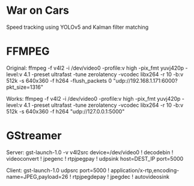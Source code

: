 # War on Cars

Speed tracking using YOLOv5 and Kalman filter matching

# FFMPEG

Original:
ffmpeg -f v4l2 -i /dev/video0 -profile:v high -pix_fmt yuvj420p -level:v 4.1 -preset ultrafast -tune zerolatency -vcodec libx264 -r 10 -b:v 512k -s 640x360 -f h264 -flush_packets 0 "udp://192.168.1.171:6000?pkt_size=1316"

Works:
ffmpeg -f v4l2 -i /dev/video0 -profile:v high -pix_fmt yuvj420p -level:v 4.1 -preset ultrafast -tune zerolatency -vcodec libx264 -r 10 -b:v 512k -s 640x360 -f h264 "udp://127.0.0.1:5000"

# GStreamer

Server:
gst-launch-1.0 -v v4l2src device=/dev/video0 ! decodebin ! videoconvert ! jpegenc ! rtpjpegpay ! udpsink host=DEST_IP port=5000

Client:
gst-launch-1.0 udpsrc port=5000 ! application/x-rtp,encoding-name=JPEG,payload=26 ! rtpjpegdepay ! jpegdec ! autovideosink
